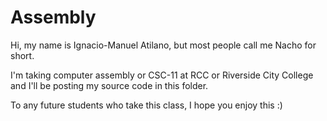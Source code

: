 # Assembly

Hi, my name is Ignacio-Manuel Atilano, but most people call me Nacho for short. 

I'm taking computer assembly or CSC-11 at RCC or Riverside City College and I'll be posting my source code in this folder.

To any future students who take this class, I hope you enjoy this :)
